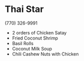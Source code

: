 # Thai Star

(770) 326-9991

* 2 orders of Chicken Satay
* Fried Coconut Shrimp
* Basil Rolls
* Coconut Milk Soup
* Chili Cashew Nuts with Chicken
